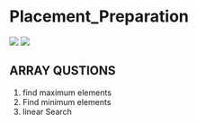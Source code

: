 # Placement_Preparation
[![](https://github.com/Ravik27280.png?size=50)](https://github.com/Ravik27280)
[![](https://github.com/prabhat2301.png?size=50)](https://github.com/prabhat2301)


## ARRAY QUSTIONS
1. find maximum elements
2. Find minimum elements
3. linear Search
